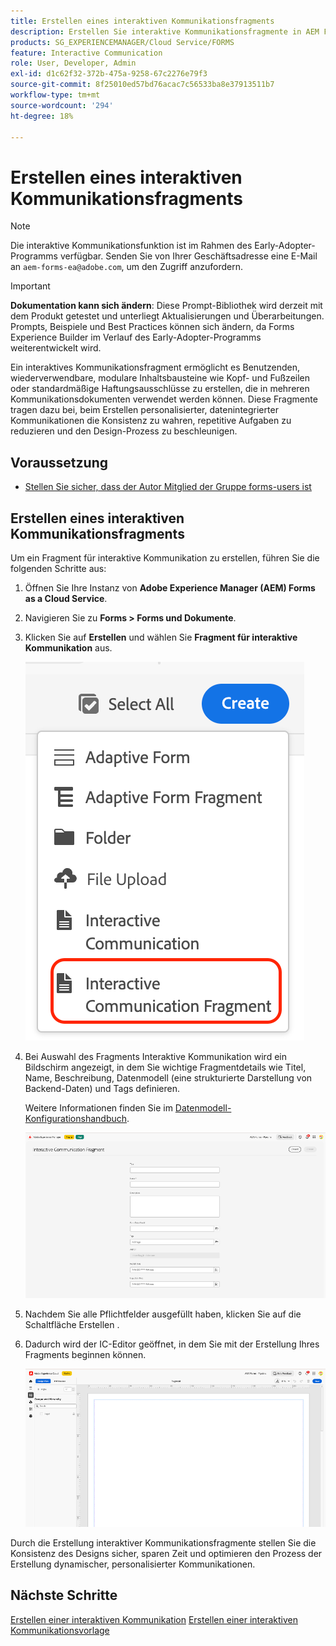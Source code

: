 ```yaml
---
title: Erstellen eines interaktiven Kommunikationsfragments
description: Erstellen Sie interaktive Kommunikationsfragmente in AEM Forms, um modulare, wiederverwendbare Inhaltsbausteine zu erstellen, die Konsistenz gewährleisten, Zeit sparen und personalisierte, datengesteuerte Kommunikation unterstützen.
products: SG_EXPERIENCEMANAGER/Cloud Service/FORMS
feature: Interactive Communication
role: User, Developer, Admin
exl-id: d1c62f32-372b-475a-9258-67c2276e79f3
source-git-commit: 8f25010ed57bd76acac7c56533ba8e37913511b7
workflow-type: tm+mt
source-wordcount: '294'
ht-degree: 18%

---
```



# Erstellen eines interaktiven Kommunikationsfragments

>[!NOTE]
>
> Die interaktive Kommunikationsfunktion ist im Rahmen des Early-Adopter-Programms verfügbar. Senden Sie von Ihrer Geschäftsadresse eine E-Mail an `aem-forms-ea@adobe.com`, um den Zugriff anzufordern.

>[!IMPORTANT]
>
> **Dokumentation kann sich ändern**: Diese Prompt-Bibliothek wird derzeit mit dem Produkt getestet und unterliegt Aktualisierungen und Überarbeitungen. Prompts, Beispiele und Best Practices können sich ändern, da Forms Experience Builder im Verlauf des Early-Adopter-Programms weiterentwickelt wird.

Ein interaktives Kommunikationsfragment ermöglicht es Benutzenden, wiederverwendbare, modulare Inhaltsbausteine wie Kopf- und Fußzeilen oder standardmäßige Haftungsausschlüsse zu erstellen, die in mehreren Kommunikationsdokumenten verwendet werden können. Diese Fragmente tragen dazu bei, beim Erstellen personalisierter, datenintegrierter Kommunikationen die Konsistenz zu wahren, repetitive Aufgaben zu reduzieren und den Design-Prozess zu beschleunigen.

## Voraussetzung

* [Stellen Sie sicher, dass der Autor Mitglied der Gruppe forms-users ist](/help/forms/setup-forms-cloud-service.md#configure-users)

## Erstellen eines interaktiven Kommunikationsfragments

Um ein Fragment für interaktive Kommunikation zu erstellen, führen Sie die folgenden Schritte aus:

1. Öffnen Sie Ihre Instanz von **Adobe Experience Manager (AEM) Forms as a Cloud Service**.
1. Navigieren Sie zu **Forms > Forms und Dokumente**.
1. Klicken Sie auf **Erstellen** und wählen Sie **Fragment für interaktive Kommunikation** aus.

   ![IC-Dokument suchen](/help/forms/interactive-communication/assets/fragment.png)

1. Bei Auswahl des Fragments Interaktive Kommunikation wird ein Bildschirm angezeigt, in dem Sie wichtige Fragmentdetails wie Titel, Name, Beschreibung, Datenmodell (eine strukturierte Darstellung von Backend-Daten) und Tags definieren.

   Weitere Informationen finden Sie im [Datenmodell-Konfigurationshandbuch](https://experienceleague.adobe.com/en/docs/experience-manager-cloud-service/content/forms/integrate/use-form-data-model/create-form-data-models).

   ![IC-Dokument suchen](/help/forms/interactive-communication/assets/createfrgmnt.png)

1. Nachdem Sie alle Pflichtfelder ausgefüllt haben, klicken Sie auf die Schaltfläche Erstellen .
1. Dadurch wird der IC-Editor geöffnet, in dem Sie mit der Erstellung Ihres Fragments beginnen können.

   ![IC-Dokument suchen](/help/forms/interactive-communication/assets/frgmntui.png)

Durch die Erstellung interaktiver Kommunikationsfragmente stellen Sie die Konsistenz des Designs sicher, sparen Zeit und optimieren den Prozess der Erstellung dynamischer, personalisierter Kommunikationen.

## Nächste Schritte

[Erstellen einer interaktiven Kommunikation](/help/forms/interactive-communication/create-interactive-communication.md)
[Erstellen einer interaktiven Kommunikationsvorlage](/help/forms/interactive-communication/create-interactive-communication-template.md)
